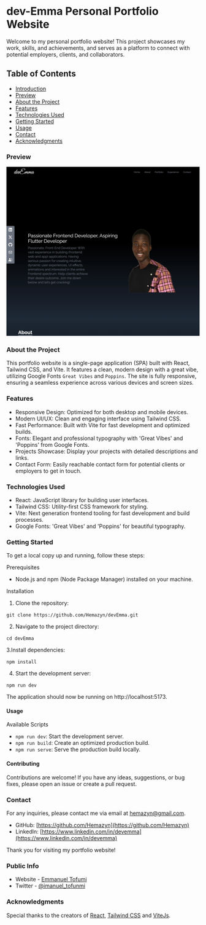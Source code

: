 # dev-Emma Personal Portfolio Website

Welcome to my personal portfolio website! This project showcases my work, skills, and achievements, and serves as a platform to connect with potential employers, clients, and collaborators.

## Table of Contents
- [Introduction](#introduction)
- [Preview](#preview)
- [About the Project](#about-the-project)
- [Features](#features)
- [Technologies Used](#technologies-used)
- [Getting Started](#getting-started)
- [Usage](#usage)
- [Contact](#contact)
- [Acknowledgments](#acknowledgments)

### Preview
![](/public/preview.webp)

### About the Project
This portfolio website is a single-page application (SPA) built with React, Tailwind CSS, and Vite. It features a clean, modern design with a great vibe, utilizing Google Fonts `Great Vibes` and `Poppins`. The site is fully responsive, ensuring a seamless experience across various devices and screen sizes.

### Features
- Responsive Design: Optimized for both desktop and mobile devices.
- Modern UI/UX: Clean and engaging interface using Tailwind CSS.
- Fast Performance: Built with Vite for fast development and optimized builds.
- Fonts: Elegant and professional typography with 'Great Vibes' and 'Poppins' from Google Fonts.
- Projects Showcase: Display your projects with detailed descriptions and links.
- Contact Form: Easily reachable contact form for potential clients or employers to get in touch.

### Technologies Used
- React: JavaScript library for building user interfaces.
- Tailwind CSS: Utility-first CSS framework for styling.
- Vite: Next generation frontend tooling for fast development and build processes.
- Google Fonts: 'Great Vibes' and 'Poppins' for beautiful typography.

### Getting Started
To get a local copy up and running, follow these steps:

Prerequisites
- Node.js and npm (Node Package Manager) installed on your machine.

Installation
1. Clone the repository:
```
git clone https://github.com/Hemazyn/devEmma.git
```
2. Navigate to the project directory:
```
cd devEmma
```
3.Install dependencies:
```
npm install
```
4. Start the development server:
```
npm run dev
```
The application should now be running on http://localhost:5173.

#### Usage
Available Scripts
- `npm run dev`: Start the development server.
- `npm run build`: Create an optimized production build.
- `npm run serve`: Serve the production build locally.

#### Contributing
Contributions are welcome! If you have any ideas, suggestions, or bug fixes, please open an issue or create a pull request.


### Contact
For any inquiries, please contact me via email at hemazyn@gmail.com.

- GitHub: [https://github.com/Hemazyn](https://github.com/Hemazyn)
- LinkedIn: [https://www.linkedin.com/in/devemma](https://www.linkedin.com/in/devemma)

Thank you for visiting my portfolio website!

### Public Info
- Website - [Emmanuel Tofumi](https://devemma.netlify.app)
- Twitter - [@imanuel_tofunmi](https://twitter.com/imanuel_tofunmi)

### Acknowledgments
Special thanks to the creators of [React](https://react.dev), [Tailwind CSS](https://tailwindcss.com/) and [ViteJs](https://vitejs.dev).
